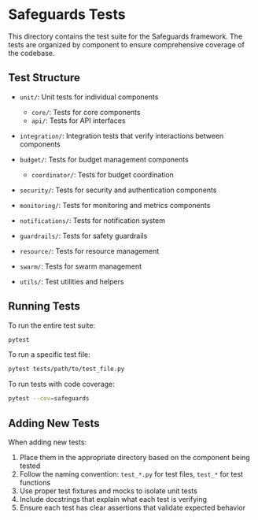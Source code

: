 # Safeguards Tests

This directory contains the test suite for the Safeguards framework. The tests are organized by component to ensure comprehensive coverage of the codebase.

## Test Structure

- `unit/`: Unit tests for individual components
  - `core/`: Tests for core components
  - `api/`: Tests for API interfaces

- `integration/`: Integration tests that verify interactions between components

- `budget/`: Tests for budget management components
  - `coordinator/`: Tests for budget coordination

- `security/`: Tests for security and authentication components

- `monitoring/`: Tests for monitoring and metrics components

- `notifications/`: Tests for notification system

- `guardrails/`: Tests for safety guardrails

- `resource/`: Tests for resource management

- `swarm/`: Tests for swarm management

- `utils/`: Test utilities and helpers

## Running Tests

To run the entire test suite:

```bash
pytest
```

To run a specific test file:

```bash
pytest tests/path/to/test_file.py
```

To run tests with code coverage:

```bash
pytest --cov=safeguards
```

## Adding New Tests

When adding new tests:

1. Place them in the appropriate directory based on the component being tested
2. Follow the naming convention: `test_*.py` for test files, `test_*` for test functions
3. Use proper test fixtures and mocks to isolate unit tests
4. Include docstrings that explain what each test is verifying
5. Ensure each test has clear assertions that validate expected behavior
